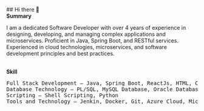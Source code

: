 


<!--
**sonu-kushwaha-dev/sonu-kushwaha-dev** is a ✨ _special_ ✨ repository because its `README.md` (this file) appears on your GitHub profile.

Here are some ideas to get you started:

- 🔭 I’m currently working on ...
- 🌱 I’m currently learning ...
- 👯 I’m looking to collaborate on ...
- 🤔 I’m looking for help with ...
- 💬 Ask me about ...
- 📫 How to reach me: ...
- 😄 Pronouns: ...
- ⚡ Fun fact: ...
-->
<!DOCTYPE html>
<html>
<body>
## Hi there 👋<br/> 
<strong>Summary</strong><br/> <p>
I am a dedicated Software Developer with over 4 years of experience in designing, developing, and managing complex applications and microservices. Proficient in Java, Spring Boot, and RESTful services. Experienced in cloud technologies, microservices, and software development principles and best practices. </p>
<br/> 
<strong>Skill</strong>
<pre>
Full Stack Development — Java, Spring Boot, ReactJs, HTML, CSS, JavaScript
Database Technology — PL/SQL, MySQL Database, Oracle Database
Scripting — Shell Scripting, Python
Tools and Technology — Jenkin, Docker, Git, Azure Cloud, Microservices
</pre>

</body>
</html>
